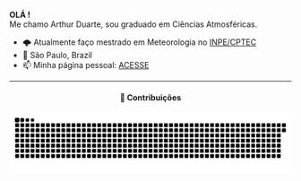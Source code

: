 **OLÁ !**  
Me chamo Arthur Duarte, sou graduado em Ciências Atmosféricas.

- 🌩️ Atualmente faço mestrado em Meteorologia no [INPE/CPTEC](https://www.gov.br/inpe/pt-br)
- :pushpin: São Paulo, Brazil
- 📫 Minha página pessoal: [ACESSE](https://arthurwduart.github.io/arthur-duarte.github.io/)
---
<h4 align="center">🐍 Contribuições</h4>

<p align="center">
  <img src="https://github.com/arthurwduart/arthurwduart/blob/output/github-contribution-grid-snake.svg" alt="Snake animation" />
</p>
